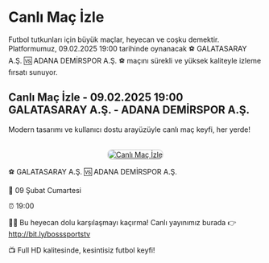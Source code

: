 <h1>Canlı Maç İzle</h1>
<p>Futbol tutkunları için büyük maçlar, heyecan ve coşku demektir. Platformumuz, 09.02.2025 19:00 tarihinde oynanacak ⚽️ GALATASARAY A.Ş. 🆚 ADANA DEMİRSPOR A.Ş. ⚽️ maçını sürekli ve yüksek kaliteyle izleme fırsatı sunuyor.</p>

<h2>Canlı Maç İzle - 09.02.2025 19:00 GALATASARAY A.Ş. - ADANA DEMİRSPOR A.Ş.</h2>
<p>Modern tasarımı ve kullanıcı dostu arayüzüyle canlı maç keyfi, her yerde!</p>

<center>
  <br>
  <a href="http://bit.ly/bosssportstv" title="Canlı Maç Giriş">
    <img src="https://i.ibb.co/5K7Ks6w/zzzz3.gif" alt="Canlı Maç İzle" style="max-width:100%; border:2px solid #ddd; border-radius:10px;">
  </a>
</center>

<p>⚽️ GALATASARAY A.Ş. 🆚 ADANA DEMİRSPOR A.Ş.</p>
<p>📅 09 Şubat Cumartesi</p>
<p>⏰ 19:00</p>
<p>🔴🔶 Bu heyecan dolu karşılaşmayı kaçırma! Canlı yayınımız burada 👉 <a href="http://bit.ly/bosssportstv">http://bit.ly/bosssportstv</a></p>
<p>📺 Full HD kalitesinde, kesintisiz futbol keyfi!</p>
